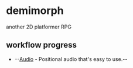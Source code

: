 # demimorph
another 2D platformer RPG

## workflow progress
* --[Audio]() - Positional audio that's easy to use.--
